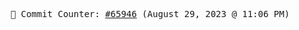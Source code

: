 <p align="center">
    <samp>
        📮 Commit Counter: <a href="https://github.com/Javascript-void0/Javascript-void0/commits/main">#65946</a> (August 29, 2023 @ 11:06 PM)
    </samp>
</p>